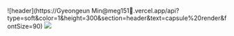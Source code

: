 ![header](https://Gyeongeun Min@meg151🌻.vercel.app/api?type=soft&color=1&height=300&section=header&text=capsule%20render&fontSize=90)
<img src="https://Gyeongeun Min@meg151🌻.vercel.app/api?type=soft&color=1&height=300&section=header&text=capsule%20render&fontSize=90" />




<!--
**meg151/meg151** is a ✨ _special_ ✨ repository because its `README.md` (this file) appears on your GitHub profile.

  

